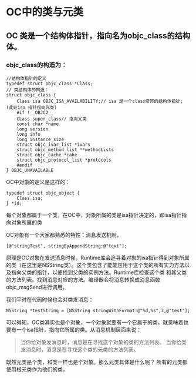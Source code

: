 # OC中的类与元类

## OC 类是一个结构体指针，指向名为objc_class的结构体。

### objc_class的构造为：

```
//结构体指针的定义
typedef struct objc_class *Class;
// 类结构体的构造：
struct objc_class {
	Class isa OBJC_ISA_AVAILABILITY;// isa 是一个class修饰的结构体指针; (此处isa 指针指向元类)
	#if !__OBJC2__
	CLass super_class// 指向父类
	const char *name
	long version
	long info
	long instance_size
	struct objc_ivar_list *ivars
	struct objc_method_list **methodLists
	struct objc_cache *cahe
	struct objc_protocol_list *protocols
	#endif
} OBJC_UNAVAILABLE
```

OC中对象的定义是这样的：

```
typedef struct objc_object {
	Class isa;
} *id;
```

每个对象都属于一个类，在OC中，对象所属的类是isa指针决定的，即isa指针指向对象所属的类

OC对象有一个大家都熟悉的特性：消息发送机制。

```
[@"stringTest", stringByAppendString:@"text"];
```

原理是OC对象在发送消息时候，Runtime库会追寻着对象的isa指针得到对象所属的类（在这里是NSString类）。这个类包含了能能应用于这个类的所有实力方法以及指向父类的指针，以便找到父类的实例方法。Runtime库检查这个类 和其父类的方法列表。找到消息对应的方法。编译器会将消息转换成消息函数objc_msgSend进行调用。

我们平时在代码时候也会对类发消息：

	NSString *testString = [NSString stringWithFormat:@"%d,%s",3,@"test"];
	
可以得知，OC类其实也是个对象，一个对象就要有一个它属于的类，就意味着也要有一个isa指针，指向它所属的类。从消息机制层面来说：

> 当你给对象发消息时，消息是在寻找这个对象的类的方法列表。
> 当你给类发消息时，消息是在寻找这个类的元类的方法列表。

既然元类是个类，和类一样也是个对象。那么元类具体是什么呢？
所有的元类都使用根元类作为他们的类，